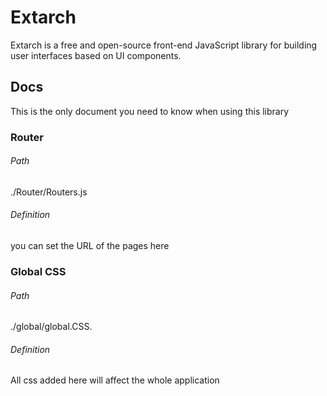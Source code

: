 # Extarch

Extarch is a free and open-source front-end JavaScript library for building user interfaces based on UI components.

## Docs

This is the only document you need to know when using this library

### Router

###### Path

./Router/Routers.js

###### Definition

you can set the URL of the pages here

### Global CSS

###### Path

./global/global.CSS.

###### Definition

All css added here will affect the whole application
